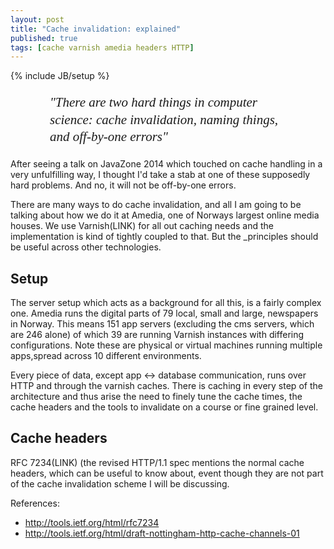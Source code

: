 ```yaml
---
layout: post
title: "Cache invalidation: explained"
published: true
tags: [cache varnish amedia headers HTTP]
---
```

{% include JB/setup %}

<p style="width: 75%; margin-left: auto; margin-right: auto;font-size: 150%; font-weight: normal; font-family: times, 'times new roman', serif; font-style: italic; line-height: 130%;">"There are two hard things in computer science: cache invalidation, naming things, and off-by-one errors"</p>

After seeing a talk on JavaZone 2014 which touched on cache handling in a very unfulfilling way, I thought I'd take a stab at one of these supposedly hard problems. And no, it will not be off-by-one errors. 

There are many ways to do cache invalidation, and all I am going to be talking about how we do it at Amedia, one of Norways largest online media houses. We use Varnish(LINK) for all out caching needs and the implementation is kind of tightly coupled to that. But the _principles should be useful across other technologies. 

## Setup

The server setup which acts as a background for all this, is a fairly complex one. Amedia runs the digital parts of 79 local, small and large, newspapers in Norway. This means 151 app servers (excluding the cms servers, which are 246 alone) of which 39 are running Varnish instances with differing configurations. Note these are physical or virtual machines running multiple apps,spread across 10 different environments. 

Every piece of data, except app <-> database communication, runs over HTTP and through the varnish caches. There is caching in every step of the architecture and thus arise the need to finely tune the cache times, the cache headers and the tools to invalidate on a course or fine grained level. 

## Cache headers

RFC 7234(LINK) (the revised HTTP/1.1 spec mentions the normal cache headers, which can be useful to know about, event though they are not part of the cache invalidation scheme I will be discussing. 


References:

* http://tools.ietf.org/html/rfc7234
* http://tools.ietf.org/html/draft-nottingham-http-cache-channels-01



